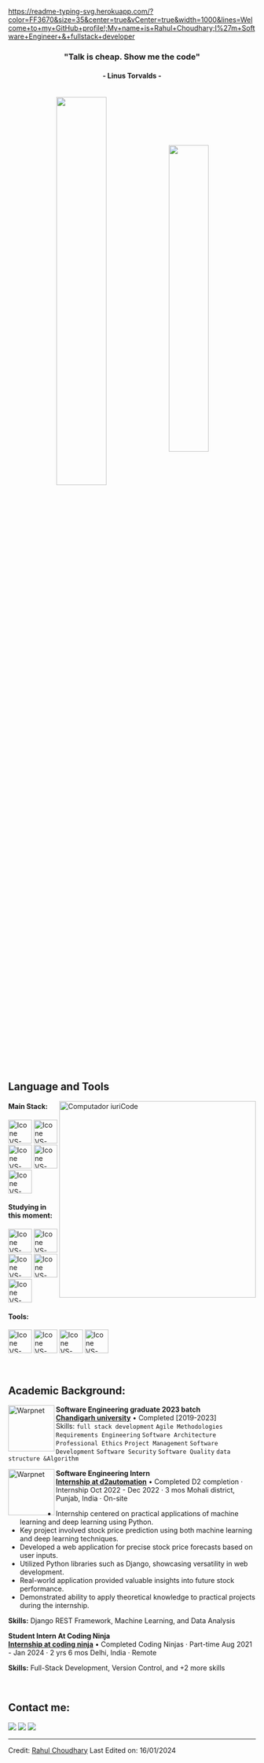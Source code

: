 https://readme-typing-svg.herokuapp.com/?color=FF3670&size=35&center=true&vCenter=true&width=1000&lines=Welcome+to+my+GitHub+profile!;My+name+is+Rahul+Choudhary;I%27m+Software+Engineer+&+fullstack+developer

<h3 align="center">"Talk is cheap. Show me the code"</h3>
<h4 align="center">- Linus Torvalds -</h4>

<br>

<div align="center" style="margin-bottom:200px">
 <img width=45% align="center" src="https://github-readme-stats.vercel.app/api?username=Rahulengineer-spec&theme=radical&show_icons=true" />
 <img width=40% align="center" src="https://github-readme-stats.vercel.app/api/top-langs/?username=Rahulengineer-spec&layout=compact&theme=radical" />
</div>


<br>

## Language and Tools

<img src="https://raw.githubusercontent.com/MicaelliMedeiros/micaellimedeiros/master/image/computer-illustration.png" min-width="400px" max-width="400px" width="400px" align="right" alt="Computador iuriCode">

#### Main Stack:
  [<img height="48px" width="48px" alt="Icone VS-Code" src="https://skillicons.dev/icons?i=html"/>](https://developer.mozilla.org/en-US/docs/Web/HTML)
  [<img height="48px" width="48px" alt="Icone VS-Code" src="https://skillicons.dev/icons?i=css"/>](https://developer.mozilla.org/en-US/docs/Web/CSS)
  [<img height="48px" width="48px" alt="Icone VS-Code" src="https://skillicons.dev/icons?i=js"/>](https://developer.mozilla.org/en-US/docs/Web/JavaScript)
  [<img height="48px" width="48px" alt="Icone VS-Code" src="https://skillicons.dev/icons?i=nodejs"/>](https://nodejs.org/en)
  [<img height="48px" width="48px" alt="Icone VS-Code" src="https://skillicons.dev/icons?i=react"/>](https://react.dev/)


#### Studying in this moment:
  [<img height="48px" width="48px" alt="Icone VS-Code" src="https://skillicons.dev/icons?i=sass"/>](https://sass-lang.com/)
  [<img height="48px" width="48px" alt="Icone VS-Code" src="https://skillicons.dev/icons?i=mysql"/>](https://www.javascript.com/)
  [<img height="48px" width="48px" alt="Icone VS-Code" src="https://skillicons.dev/icons?i=ts"/>](https://www.typescriptlang.org/)
  [<img height="48px" width="48px" alt="Icone VS-Code" src="https://skillicons.dev/icons?i=mysql"/>](https://www.mysql.com/)
  [<img height="48px" width="48px" alt="Icone VS-Code" src="https://skillicons.dev/icons?i=mysql"/>](https://www.mongodb.com/)

#### Tools:

  [<img height="48px" width="48px" alt="Icone VS-Code" src="https://skillicons.dev/icons?i=figma"/>](https://www.figma.com/)
  [<img height="48px" width="48px" alt="Icone VS-Code" src="https://skillicons.dev/icons?i=vscode"/>](https://code.visualstudio.com/)
  [<img height="48px" width="48px" alt="Icone VS-Code" src="https://skillicons.dev/icons?i=github"/>](https://github.com/)
  [<img height="48px" width="48px" alt="Icone VS-Code" src="https://skillicons.dev/icons?i=git"/>](https://git-scm.com/)

<br>

## Academic Background:

[<img align="left" height="94px" width="94px" alt="Warpnet" src="https://www.google.com/url?sa=i&url=https%3A%2F%2Fwww.freelogovectors.net%2Fchandigarh-university-logo-cu%2F&psig=AOvVaw3tfzMBOl57c1I46wLHDahV&ust=1706615767034000&source=images&cd=vfe&opi=89978449&ved=0CBMQjRxqFwoTCKDAiqrFgoQDFQAAAAAdAAAAABAD"/>](https://www.linkedin.com/in/rahulardentian/?originalSubdomain=in)
**Software Engineering graduate 2023 batch** \
[**Chandigarh university**](https://www.linkedin.com/in/rahulardentian/?originalSubdomain=in)  • Completed [2019-2023]\
Skills: `full stack development` `Agile Methodologies` `Requirements Engineering` `Software Architecture` `Professional Ethics` `Project Management` `Software Development` `Software Security` `Software Quality` `data structure &Algorithm`

[<img align="left" height="94px" width="94px" alt="Warpnet" src="https://www.google.com/url?sa=i&url=https%3A%2F%2Fwww.freelogovectors.net%2Fchandigarh-university-logo-cu%2F&psig=AOvVaw3tfzMBOl57c1I46wLHDahV&ust=1706615767034000&source=images&cd=vfe&opi=89978449&ved=0CBMQjRxqFwoTCKDAiqrFgoQDFQAAAAAdAAAAABAD"/>](https://www.codecompete.com/)
**Software Engineering Intern** \
[**Internship at d2automation**](https://www.d2automation.com/) • Completed
D2 completion · Internship
Oct 2022 - Dec 2022 · 3 mos
Mohali district, Punjab, India · On-site

- Internship centered on practical applications of machine learning and deep learning using Python.
- Key project involved stock price prediction using both machine learning and deep learning techniques.
- Developed a web application for precise stock price forecasts based on user inputs.
- Utilized Python libraries such as Django, showcasing versatility in web development.
- Real-world application provided valuable insights into future stock performance.
- Demonstrated ability to apply theoretical knowledge to practical projects during the internship.

**Skills:** Django REST Framework, Machine Learning, and Data Analysis

**Student Intern At Coding Ninja** \
[**Internship at coding ninja**](https://www.codingninja.com/) • Completed
Coding Ninjas · Part-time
Aug 2021 - Jan 2024 · 2 yrs 6 mos
Delhi, India · Remote

**Skills:** Full-Stack Development, Version Control, and +2 more skills


<br>

## Contact me:
<div>
<a href="https://www.instagram.com/_ardentian/" target="_blank"><img loading="lazy" src="https://img.shields.io/badge/-Instagram-%23E4405F?style=for-the-badge&logo=instagram&logoColor=white" target="_blank"></a>
<a href = "mailto: rahul9271#outlook.com"><img loading="lazy" src="https://img.shields.io/badge/Gmail-D14836?style=for-the-badge&logo=gmail&logoColor=white" target="_blank"></a>
<a href="https://in.linkedin.com/in/rahulardentian" target="_blank"><img loading="lazy" src="https://img.shields.io/badge/-LinkedIn-%230077B5?style=for-the-badge&logo=linkedin&logoColor=white" target="_blank"></a>   
</div>


------
Credit: [Rahul Choudhary](https://github.com/Rahulengineer-spec)
Last Edited on: 16/01/2024
